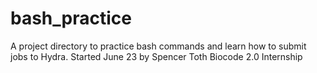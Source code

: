 # bash_practice

A project directory to practice bash commands and learn how to submit jobs to Hydra. 
Started June 23 by Spencer Toth 
Biocode 2.0 Internship
